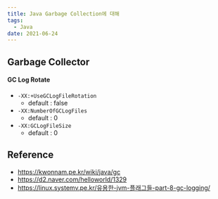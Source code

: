 ```yaml
---
title: Java Garbage Collection에 대해
tags:
  - Java
date: 2021-06-24
---
```

## Garbage Collector

#### GC Log Rotate
- `-XX:+UseGCLogFileRotation`
    - default : false
- `-XX:NumberOfGCLogFiles`
    - default : 0
- `-XX:GCLogFileSize`
    - default : 0



## Reference
- <https://kwonnam.pe.kr/wiki/java/gc>
- <https://d2.naver.com/helloworld/1329>
- <https://linux.systemv.pe.kr/유용한-jvm-플래그들-part-8-gc-logging/>